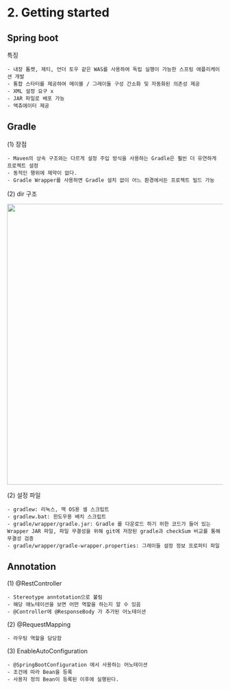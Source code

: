 # 2. Getting started

## Spring boot
특징
```
- 내장 톰켓, 제티, 언더 토우 같은 WAS를 사용하여 독립 실행이 가능한 스프링 애플리케이션 개발
- 통합 스타터를 제공하여 메이블 / 그레이들 구성 간소화 및 자동화된 의존성 제공
- XML 설정 요구 x
- JAR 파일로 배포 가능
- 액츄에이터 제공
```

## Gradle
(1) 장점
```
- Maven의 상속 구조와는 다르게 설정 주입 방식을 사용하는 Gradle은 훨씬 더 유연하게 프로젝트 설정 
- 동적인 행위에 제약이 없다.
- Gradle Wrapper를 사용하면 Gradle 설치 없이 어느 환경에서든 프로젝트 빌드 가능 
```
  
(2) dir 구조

  <img width="656" src="https://user-images.githubusercontent.com/60383031/114418838-db13e280-9bed-11eb-8977-c9be49055942.png">
  

(2) 설정 파일
```
- gradlew: 리눅스, 맥 OS용 셀 스크립트
- gradlew.bat: 윈도우용 배치 스크립트
- gradle/wrapper/gradle.jar: Gradle 를 다운로드 하기 위한 코드가 들어 있는 Wrapper JAR 파일, 파일 무결성을 위해 git에 저장된 gradle과 checkSum 비교를 통해 무결성 검증 
- gradle/wrapper/gradle-wrapper.properties: 그레이들 설정 정보 프로퍼티 파일
```

## Annotation
(1) @RestController
```
- Stereotype anntotation으로 불림
- 해당 애노테이션을 보면 어떤 역할을 하는지 알 수 있음
- @Controller에 @ResponseBody 가 추가된 어노테이션
```
(2) @RequestMapping
````
- 라우팅 역할을 담당함
````
(3) EnableAutoConfiguration
```
- @SpringBootConfiguration 에서 사용하는 어노테이션
- 조건에 따라 Bean을 등록
- 사용자 정의 Bean이 등록된 이후에 실행된다.
```
